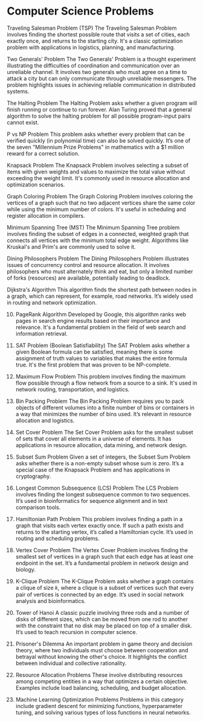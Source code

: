 # Computer Science Problems



Traveling Salesman Problem (TSP)
The Traveling Salesman Problem involves finding the shortest possible route that visits a set of cities, each exactly once, and returns to the starting city. It's a classic optimization problem with applications in logistics, planning, and manufacturing.

Two Generals' Problem
The Two Generals' Problem is a thought experiment illustrating the difficulties of coordination and communication over an unreliable channel. It involves two generals who must agree on a time to attack a city but can only communicate through unreliable messengers. The problem highlights issues in achieving reliable communication in distributed systems.

The Halting Problem
The Halting Problem asks whether a given program will finish running or continue to run forever. Alan Turing proved that a general algorithm to solve the halting problem for all possible program-input pairs cannot exist.

P vs NP Problem
This problem asks whether every problem that can be verified quickly (in polynomial time) can also be solved quickly. It’s one of the seven "Millennium Prize Problems" in mathematics with a $1 million reward for a correct solution.

Knapsack Problem
The Knapsack Problem involves selecting a subset of items with given weights and values to maximize the total value without exceeding the weight limit. It's commonly used in resource allocation and optimization scenarios.

Graph Coloring Problem
The Graph Coloring Problem involves coloring the vertices of a graph such that no two adjacent vertices share the same color while using the minimum number of colors. It's useful in scheduling and register allocation in compilers.

Minimum Spanning Tree (MST)
The Minimum Spanning Tree problem involves finding the subset of edges in a connected, weighted graph that connects all vertices with the minimum total edge weight. Algorithms like Kruskal's and Prim's are commonly used to solve it.

Dining Philosophers Problem
The Dining Philosophers Problem illustrates issues of concurrency control and resource allocation. It involves philosophers who must alternately think and eat, but only a limited number of forks (resources) are available, potentially leading to deadlock.

Dijkstra's Algorithm
This algorithm finds the shortest path between nodes in a graph, which can represent, for example, road networks. It’s widely used in routing and network optimization.

10. PageRank Algorithm
Developed by Google, this algorithm ranks web pages in search engine results based on their importance and relevance. It's a fundamental problem in the field of web search and information retrieval.

11. SAT Problem (Boolean Satisfiability)
The SAT Problem asks whether a given Boolean formula can be satisfied, meaning there is some assignment of truth values to variables that makes the entire formula true. It's the first problem that was proven to be NP-complete.

12. Maximum Flow Problem
This problem involves finding the maximum flow possible through a flow network from a source to a sink. It's used in network routing, transportation, and logistics.

13. Bin Packing Problem
The Bin Packing Problem requires you to pack objects of different volumes into a finite number of bins or containers in a way that minimizes the number of bins used. It’s relevant in resource allocation and logistics.

14. Set Cover Problem
The Set Cover Problem asks for the smallest subset of sets that cover all elements in a universe of elements. It has applications in resource allocation, data mining, and network design.

15. Subset Sum Problem
Given a set of integers, the Subset Sum Problem asks whether there is a non-empty subset whose sum is zero. It’s a special case of the Knapsack Problem and has applications in cryptography.

16. Longest Common Subsequence (LCS) Problem
The LCS Problem involves finding the longest subsequence common to two sequences. It’s used in bioinformatics for sequence alignment and in text comparison tools.

17. Hamiltonian Path Problem
This problem involves finding a path in a graph that visits each vertex exactly once. If such a path exists and returns to the starting vertex, it’s called a Hamiltonian cycle. It’s used in routing and scheduling problems.

18. Vertex Cover Problem
The Vertex Cover Problem involves finding the smallest set of vertices in a graph such that each edge has at least one endpoint in the set. It’s a fundamental problem in network design and biology.

19. K-Clique Problem
The K-Clique Problem asks whether a graph contains a clique of size 
𝑘, where a clique is a subset of vertices such that every pair of vertices is connected by an edge. It’s used in social network analysis and bioinformatics.

20. Tower of Hanoi
A classic puzzle involving three rods and a number of disks of different sizes, which can be moved from one rod to another with the constraint that no disk may be placed on top of a smaller disk. It’s used to teach recursion in computer science.

21. Prisoner's Dilemma
An important problem in game theory and decision theory, where two individuals must choose between cooperation and betrayal without knowing the other's choice. It highlights the conflict between individual and collective rationality.

22. Resource Allocation Problems
These involve distributing resources among competing entities in a way that optimizes a certain objective. Examples include load balancing, scheduling, and budget allocation.

23. Machine Learning Optimization Problems
Problems in this category include gradient descent for minimizing functions, hyperparameter tuning, and solving various types of loss functions in neural networks.

